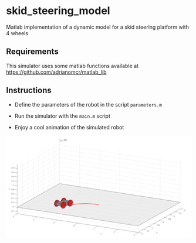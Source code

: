 # skid_steering_model
Matlab implementation of a dynamic model for a skid steering platform with 4 wheels



## Requirements

This simulator uses some matlab functions available at <https://github.com/adrianomcr/matlab_lib>


## Instructions

- Define the parameters of the robot in the script `parameters.m`

- Run the simulator  with the `main.m` script

- Enjoy a cool animation of the simulated robot


![image](https://github.com/adrianomcr/skid_steering_model/blob/main/images/illustration.png)
